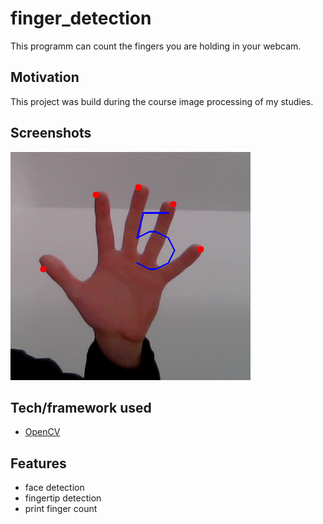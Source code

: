 # finger_detection
This programm can count the fingers you are holding in your webcam.

## Motivation
This project was build during the course image processing of my studies.

## Screenshots
![Example](example_result.png)

## Tech/framework used
- [OpenCV](https://opencv.org/)

## Features
- face detection
- fingertip detection
- print finger count
